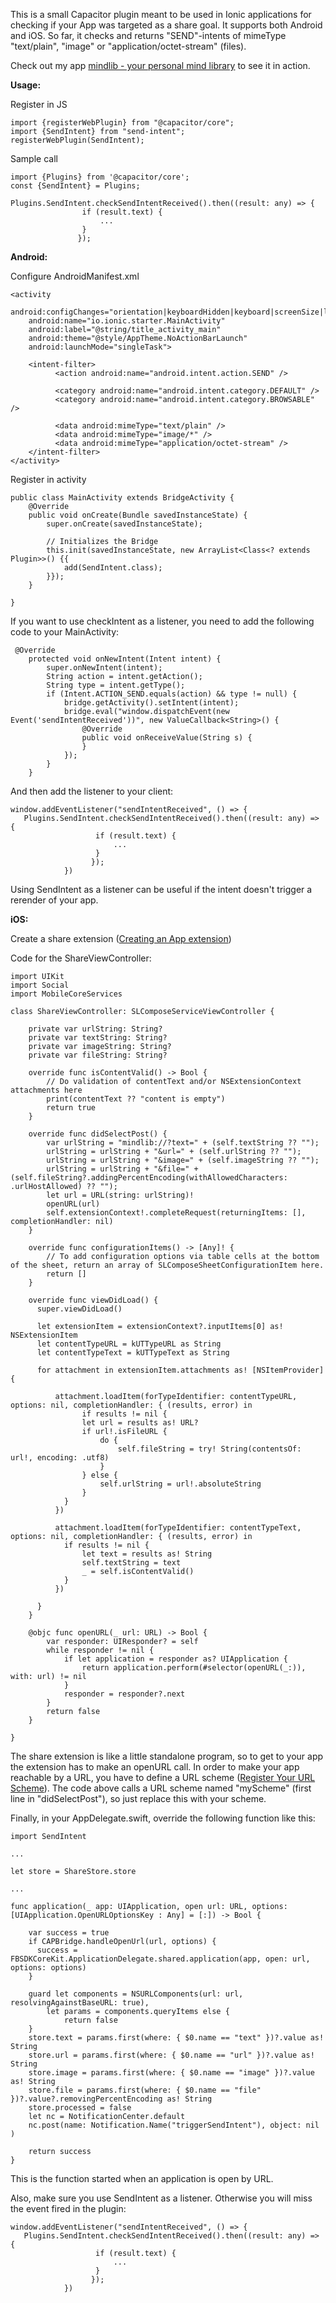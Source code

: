 This is a small Capacitor plugin meant to be used in Ionic applications for checking if your App was targeted as a share goal. It supports both Android and iOS. So far, it checks and returns "SEND"-intents of mimeType "text/plain", "image" or "application/octet-stream" (files).

Check out my app <a href="https://play.google.com/store/apps/details?id=de.mindlib">mindlib - your personal mind library</a> to see it in action.

<b>Usage:</b>

Register in JS
```
import {registerWebPlugin} from "@capacitor/core";
import {SendIntent} from "send-intent";
registerWebPlugin(SendIntent);
```

Sample call
```
import {Plugins} from '@capacitor/core';
const {SendIntent} = Plugins;

Plugins.SendIntent.checkSendIntentReceived().then((result: any) => {
                if (result.text) {
                    ...
                }
               });
```
<b>Android:</b>

Configure AndroidManifest.xml
```
<activity
    android:configChanges="orientation|keyboardHidden|keyboard|screenSize|locale"
    android:name="io.ionic.starter.MainActivity"
    android:label="@string/title_activity_main"
    android:theme="@style/AppTheme.NoActionBarLaunch"
    android:launchMode="singleTask">

    <intent-filter>
          <action android:name="android.intent.action.SEND" />

          <category android:name="android.intent.category.DEFAULT" />
          <category android:name="android.intent.category.BROWSABLE" />

          <data android:mimeType="text/plain" />
          <data android:mimeType="image/*" />
          <data android:mimeType="application/octet-stream" />
    </intent-filter>
</activity>
```

Register in activity
```
public class MainActivity extends BridgeActivity {
    @Override
    public void onCreate(Bundle savedInstanceState) {
        super.onCreate(savedInstanceState);

        // Initializes the Bridge
        this.init(savedInstanceState, new ArrayList<Class<? extends Plugin>>() {{
            add(SendIntent.class);
        }});
    }

}
```
If you want to use checkIntent as a listener, you need to add the following code to your MainActivity:
```
 @Override
    protected void onNewIntent(Intent intent) {
        super.onNewIntent(intent);
        String action = intent.getAction();
        String type = intent.getType();
        if (Intent.ACTION_SEND.equals(action) && type != null) {
            bridge.getActivity().setIntent(intent);
            bridge.eval("window.dispatchEvent(new Event('sendIntentReceived'))", new ValueCallback<String>() {
                @Override
                public void onReceiveValue(String s) {
                }
            });
        }
    }
```

And then add the listener to your client:
```
window.addEventListener("sendIntentReceived", () => {
   Plugins.SendIntent.checkSendIntentReceived().then((result: any) => {
                   if (result.text) {
                       ...
                   }
                  });
            })
```

Using SendIntent as a listener can be useful if the intent doesn't trigger a rerender of your app. 

<b>iOS:</b>

Create a share extension (<a href='https://developer.apple.com/library/archive/documentation/General/Conceptual/ExtensibilityPG/ExtensionCreation.html#//apple_ref/doc/uid/TP40014214-CH5-SW1'>Creating an App extension</a>)

Code for the ShareViewController:
```
import UIKit
import Social
import MobileCoreServices

class ShareViewController: SLComposeServiceViewController {
    
    private var urlString: String?
    private var textString: String?
    private var imageString: String?
    private var fileString: String?
    
    override func isContentValid() -> Bool {
        // Do validation of contentText and/or NSExtensionContext attachments here
        print(contentText ?? "content is empty")
        return true
    }

    override func didSelectPost() {
        var urlString = "mindlib://?text=" + (self.textString ?? "");
        urlString = urlString + "&url=" + (self.urlString ?? "");
        urlString = urlString + "&image=" + (self.imageString ?? "");
        urlString = urlString + "&file=" + (self.fileString?.addingPercentEncoding(withAllowedCharacters: .urlHostAllowed) ?? "");
        let url = URL(string: urlString)!
        openURL(url)
        self.extensionContext!.completeRequest(returningItems: [], completionHandler: nil)
    }

    override func configurationItems() -> [Any]! {
        // To add configuration options via table cells at the bottom of the sheet, return an array of SLComposeSheetConfigurationItem here.
        return []
    }
    
    override func viewDidLoad() {
      super.viewDidLoad()

      let extensionItem = extensionContext?.inputItems[0] as! NSExtensionItem
      let contentTypeURL = kUTTypeURL as String
      let contentTypeText = kUTTypeText as String

      for attachment in extensionItem.attachments as! [NSItemProvider] {
    
          attachment.loadItem(forTypeIdentifier: contentTypeURL, options: nil, completionHandler: { (results, error) in
                if results != nil {
                let url = results as! URL?
                if url!.isFileURL {
                    do {
                        self.fileString = try! String(contentsOf: url!, encoding: .utf8)
                    }
                } else {
                    self.urlString = url!.absoluteString
                }
            }
          })
        
          attachment.loadItem(forTypeIdentifier: contentTypeText, options: nil, completionHandler: { (results, error) in
            if results != nil {
                let text = results as! String
                self.textString = text
                _ = self.isContentValid()
            }
          })
        
      }
    }
    
    @objc func openURL(_ url: URL) -> Bool {
        var responder: UIResponder? = self
        while responder != nil {
            if let application = responder as? UIApplication {
                return application.perform(#selector(openURL(_:)), with: url) != nil
            }
            responder = responder?.next
        }
        return false
    }
    
}
```
The share extension is like a little standalone program, so to get to your app the extension has to make an openURL call. In order to make your app reachable by a URL, you have to define a URL scheme (<a href='https://developer.apple.com/documentation/uikit/inter-process_communication/allowing_apps_and_websites_to_link_to_your_content/defining_a_custom_url_scheme_for_your_app'>Register Your URL Scheme</a>). The code above calls a URL scheme named "myScheme" (first line in "didSelectPost"), so just replace this with your scheme.

Finally, in your AppDelegate.swift, override the following function like this:

```
import SendIntent

...

let store = ShareStore.store

...  

func application(_ app: UIApplication, open url: URL, options: [UIApplication.OpenURLOptionsKey : Any] = [:]) -> Bool {
    
    var success = true
    if CAPBridge.handleOpenUrl(url, options) {
      success = FBSDKCoreKit.ApplicationDelegate.shared.application(app, open: url, options: options)
    }
    
    guard let components = NSURLComponents(url: url, resolvingAgainstBaseURL: true),
        let params = components.queryItems else {
            return false
    }
    store.text = params.first(where: { $0.name == "text" })?.value as! String
    store.url = params.first(where: { $0.name == "url" })?.value as! String
    store.image = params.first(where: { $0.name == "image" })?.value as! String
    store.file = params.first(where: { $0.name == "file" })?.value?.removingPercentEncoding as! String
    store.processed = false
    let nc = NotificationCenter.default
    nc.post(name: Notification.Name("triggerSendIntent"), object: nil )
    
    return success
}
```
This is the function started when an application is open by URL.

Also, make sure you use SendIntent as a listener. Otherwise you will miss the event fired in the plugin:
```
window.addEventListener("sendIntentReceived", () => {
   Plugins.SendIntent.checkSendIntentReceived().then((result: any) => {
                   if (result.text) {
                       ...
                   }
                  });
            })
```

